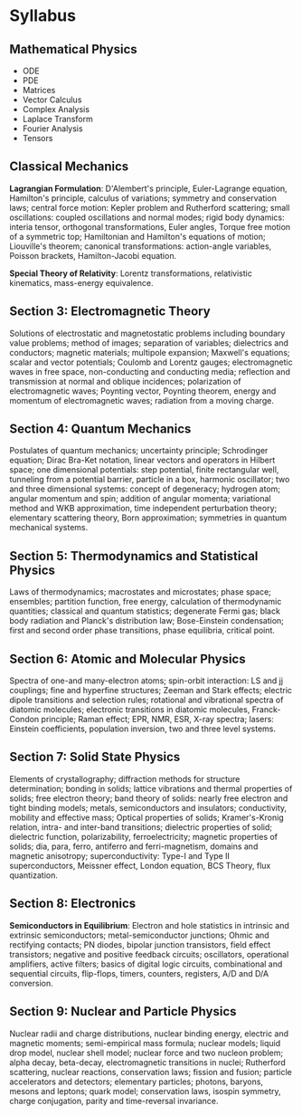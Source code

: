 
# Syllabus

## Mathematical Physics

- ODE
- PDE
- Matrices
- Vector Calculus
- Complex Analysis
- Laplace Transform
- Fourier Analysis
- Tensors

## Classical Mechanics
**Lagrangian Formulation**: D'Alembert's principle, Euler-Lagrange equation, Hamilton's principle,
calculus of variations; symmetry and conservation laws; central force motion: Kepler problem and
Rutherford scattering; small oscillations: coupled oscillations and normal modes; rigid body
dynamics: interia tensor, orthogonal transformations, Euler angles, Torque free motion of a
symmetric top; Hamiltonian and Hamilton's equations of motion; Liouville's theorem; canonical
transformations: action-angle variables, Poisson brackets, Hamilton-Jacobi equation.

**Special Theory of Relativity**: Lorentz transformations, relativistic kinematics, mass-energy
equivalence.

## Section 3: Electromagnetic Theory
Solutions of electrostatic and magnetostatic problems including boundary value problems; method
of images; separation of variables; dielectrics and conductors; magnetic materials; multipole
expansion; Maxwell's equations; scalar and vector potentials; Coulomb and Lorentz gauges;
electromagnetic waves in free space, non-conducting and conducting media; reflection and
transmission at normal and oblique incidences; polarization of electromagnetic waves; Poynting
vector, Poynting theorem, energy and momentum of electromagnetic waves; radiation from a
moving charge.

## Section 4: Quantum Mechanics
Postulates of quantum mechanics; uncertainty principle; Schrodinger equation; Dirac Bra-Ket
notation, linear vectors and operators in Hilbert space; one dimensional potentials: step potential,
finite rectangular well, tunneling from a potential barrier, particle in a box, harmonic oscillator;
two and three dimensional systems: concept of degeneracy; hydrogen atom; angular momentum
and spin; addition of angular momenta; variational method and WKB approximation, time
independent perturbation theory; elementary scattering theory, Born approximation; symmetries
in quantum mechanical systems.

## Section 5: Thermodynamics and Statistical Physics
Laws of thermodynamics; macrostates and microstates; phase space; ensembles; partition
function, free energy, calculation of thermodynamic quantities; classical and quantum statistics;
degenerate Fermi gas; black body radiation and Planck's distribution law; Bose-Einstein
condensation; first and second order phase transitions, phase equilibria, critical point.

## Section 6: Atomic and Molecular Physics
Spectra of one-and many-electron atoms; spin-orbit interaction: LS and jj couplings; fine and
hyperfine structures; Zeeman and Stark effects; electric dipole transitions and selection rules;
rotational and vibrational spectra of diatomic molecules; electronic transitions in diatomic
molecules, Franck-Condon principle; Raman effect; EPR, NMR, ESR, X-ray spectra; lasers:
Einstein coefficients, population inversion, two and three level systems.

## Section 7: Solid State Physics
Elements of crystallography; diffraction methods for structure determination; bonding in solids;
lattice vibrations and thermal properties of solids; free electron theory; band theory of solids:
nearly free electron and tight binding models; metals, semiconductors and insulators; conductivity,
mobility and effective mass; Optical properties of solids; Kramer's-Kronig relation, intra- and
inter-band transitions; dielectric properties of solid; dielectric function, polarizability,
ferroelectricity; magnetic properties of solids; dia, para, ferro, antiferro and ferri-magnetism,
domains and magnetic anisotropy; superconductivity: Type-I and Type II superconductors,
Meissner effect, London equation, BCS Theory, flux quantization.

## Section 8: Electronics
**Semiconductors in Equilibrium**: Electron and hole statistics in intrinsic and extrinsic
semiconductors; metal-semiconductor junctions; Ohmic and rectifying contacts; PN diodes,
bipolar junction transistors, field effect transistors; negative and positive feedback circuits;
oscillators, operational amplifiers, active filters; basics of digital logic circuits, combinational and
sequential circuits, flip-flops, timers, counters, registers, A/D and D/A conversion.

## Section 9: Nuclear and Particle Physics
Nuclear radii and charge distributions, nuclear binding energy, electric and magnetic moments;
semi-empirical mass formula; nuclear models; liquid drop model, nuclear shell model; nuclear
force and two nucleon problem; alpha decay, beta-decay, electromagnetic transitions in nuclei;
Rutherford scattering, nuclear reactions, conservation laws; fission and fusion; particle
accelerators and detectors; elementary particles; photons, baryons, mesons and leptons; quark
model; conservation laws, isospin symmetry, charge conjugation, parity and time-reversal
invariance.
